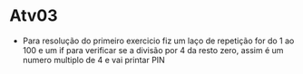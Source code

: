 # Atv03
* Para resolução do primeiro exercicio fiz um laço de repetição for do 1 ao 100 e um if para verificar se a divisão por 4 da resto zero, assim é um numero multiplo de 4 e vai printar PIN
